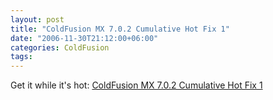 ```yaml
---
layout: post
title: "ColdFusion MX 7.0.2 Cumulative Hot Fix 1"
date: "2006-11-30T21:12:00+06:00"
categories: ColdFusion 
tags: 
---
```


Get it while it's hot: <a href="http://www.adobe.com/cfusion/knowledgebase/index.cfm?id=kb400074&pss=rss_coldfusion_kb400074"> ColdFusion MX 7.0.2 Cumulative Hot Fix 1</a>